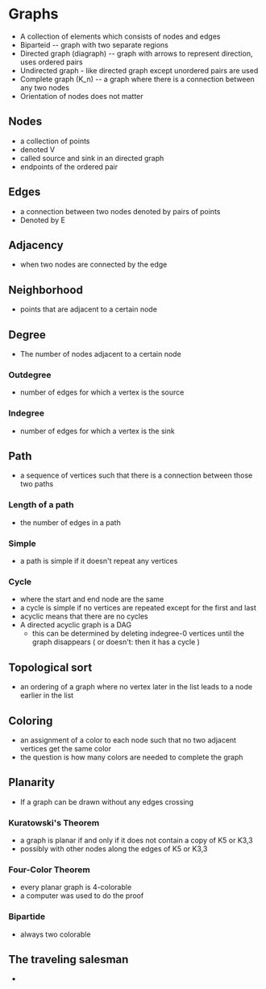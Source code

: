 # Graphs
+ A collection of elements which consists of nodes and edges
+ Biparteid -- graph with two separate regions
+ Directed graph (diagraph) -- graph with arrows to represent direction, uses ordered pairs
+ Undirected graph - like directed graph except unordered pairs are used
+ Complete graph (K\_n) -- a graph where there is a connection between any two nodes
+ Orientation of nodes does not matter

## Nodes
+ a collection of points 
+ denoted V
+ called source and sink in an directed graph
+ endpoints of the ordered pair

## Edges
+ a connection between two nodes denoted by pairs of points
+ Denoted by E

## Adjacency
+ when two nodes are connected by the edge

## Neighborhood
+ points that are adjacent to a certain node

## Degree
+ The number of nodes adjacent to a certain node

### Outdegree
+ number of edges for which a vertex is the source

### Indegree
+ number of edges for which a vertex is the sink

## Path
+ a sequence of vertices such that there is a connection between those two paths

### Length of a path
+ the number of edges in a path

### Simple
+ a path is simple if it doesn't repeat any vertices

### Cycle
+ where the start and end node are the same
+ a cycle is simple if no vertices are repeated except for the first and last
+ acyclic means that there are no cycles
+ A directed acyclic graph is a DAG
    + this can be determined by deleting indegree-0 vertices until the graph disappears ( or doesn't: then it has a cycle )

## Topological sort
+ an ordering of a graph where no vertex later in the list leads to a node earlier in the list

## Coloring
+ an assignment of a color to each node such that no two adjacent vertices get the same color
+ the question is how many colors are needed to complete the graph

## Planarity
+ If a graph can be drawn without any edges crossing

### Kuratowski's Theorem
+ a graph is planar if and only if it does not contain a copy of K5 or K3,3
+ possibly with other nodes along the edges of K5 or K3,3

### Four-Color Theorem
+ every planar graph is 4-colorable
+ a computer was used to do the proof

### Bipartide
+ always two colorable

## The traveling salesman
+ 
